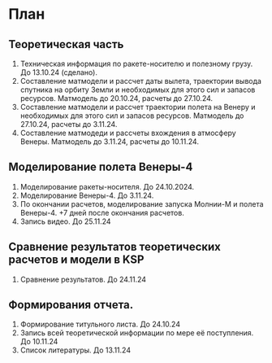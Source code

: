 # План

## Теоретическая часть
1. Техническая информация по ракете-носителю и полезному грузу. До 13.10.24 (сделано).
2. Составление матмодели и рассчет даты вылета, траектории вывода спутника на орбиту Земли и необходимых для этого сил и запасов ресурсов. Матмодель до 20.10.24, расчеты до 27.10.24.
3. Составление матмодели и рассчет траектории полета на Венеру и необходимых для этого сил и запасов ресурсов. Матмодель до 27.10.24, расчеты до 3.11.24.
5. Составление матмодеди и рассчеты вхождения в атмосферу Венеры. Матмодель до 3.11.24, расчеты до 10.11.24. 

## Моделирование полета Венеры-4
1. Моделирование ракеты-носителя. До 24.10.2024.
2. Моделирование Венеры-4. До 3.11.24.
3. По окончании расчетов, моделирование запуска Молнии-М и полета Венеры-4. +7 дней после окончания расчетов.
4. Запись видео. До 25.11.24

## Сравнение результатов теоретических расчетов и модели в KSP
1. Сравнение результатов. До 24.11.24

## Формирования отчета.
1. Формирование титульного листа. До 24.10.24
2. Запись всей теоретической информации по мере её поступления. До 10.11.24
3. Список литературы. До 13.11.24
